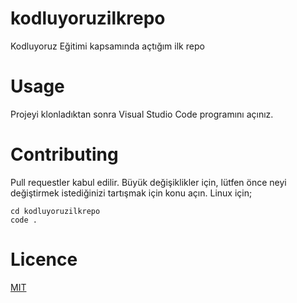 # kodluyoruzilkrepo
Kodluyoruz Eğitimi kapsamında açtığım ilk repo
# Usage
Projeyi klonladıktan sonra Visual Studio Code programını açınız.
# Contributing
Pull requestler kabul edilir. Büyük değişiklikler için, lütfen önce neyi değiştirmek istediğinizi tartışmak için konu açın.
Linux için;
```
cd kodluyoruzilkrepo
code .
```

# Licence
[MIT](https://www.mit.edu)
